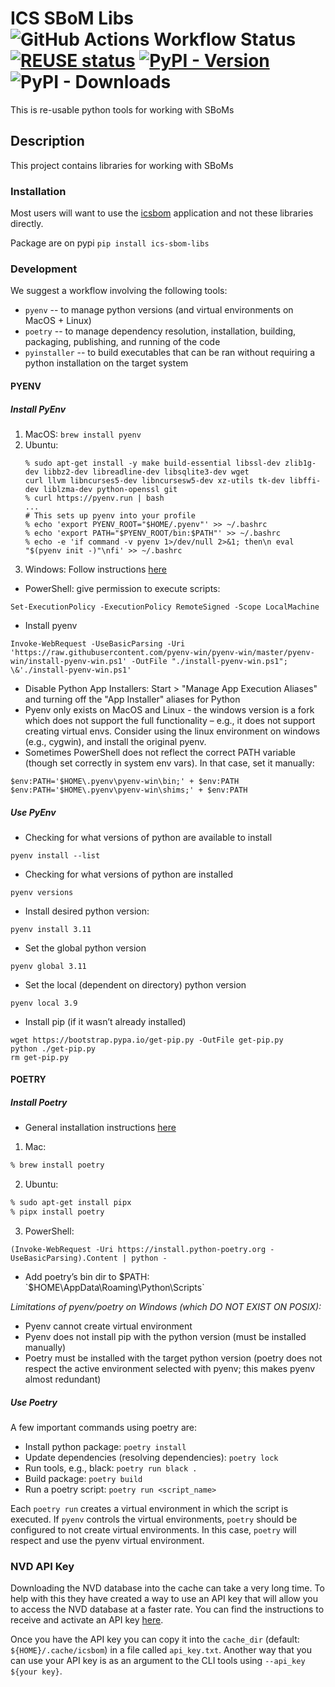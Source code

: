 <!--
   SPDX-FileCopyrightText: 2024 ICS inc.
   SPDX-License-Identifier: CC-BY-SA-4.0
-->

ICS SBoM Libs ![GitHub Actions Workflow Status](https://img.shields.io/github/actions/workflow/status/integratedcomputersolutions/ics-sbom-libs/build.yml) [![REUSE status](https://api.reuse.software/badge/github.com/integratedcomputersolutions/ics-sbom-libs)](https://api.reuse.software/info/github.com/integratedcomputersolutions/ics-sbom-libs) [![PyPI - Version](https://img.shields.io/pypi/v/ics_sbom_libs)](https://pypi.org/project/ics-sbom-libs/) ![PyPI - Downloads](https://img.shields.io/pypi/dm/ics-sbom-libs)
===
This is re-usable python tools for working with SBoMs

## Description
This project contains libraries for working with SBoMs

### Installation
 Most users will want to use the [icsbom](https://github.com/integratedcomputersolutions/icsbom) application and not these libraries directly.

 Package are on pypi `pip install ics-sbom-libs`


### Development

We suggest a workflow involving the following tools:
- `pyenv` -- to manage python versions (and virtual environments on MacOS + Linux)
- `poetry` -- to manage dependency resolution, installation, building, packaging, publishing, and running of the code
- `pyinstaller` -- to build executables that can be ran without requiring a python installation on the target system

#### PYENV

##### Install PyEnv

1. MacOS: ``brew install pyenv``
2. Ubuntu:
   ```
   % sudo apt-get install -y make build-essential libssl-dev zlib1g-dev libbz2-dev libreadline-dev libsqlite3-dev wget
   curl llvm libncurses5-dev libncursesw5-dev xz-utils tk-dev libffi-dev liblzma-dev python-openssl git
   % curl https://pyenv.run | bash
   ...
   # This sets up pyenv into your profile
   % echo 'export PYENV_ROOT="$HOME/.pyenv"' >> ~/.bashrc
   % echo 'export PATH="$PYENV_ROOT/bin:$PATH"' >> ~/.bashrc
   % echo -e 'if command -v pyenv 1>/dev/null 2>&1; then\n eval "$(pyenv init -)"\nfi' >> ~/.bashrc
   ```
3. Windows: Follow instructions [here](https://github.com/pyenv-win/pyenv-win)
- PowerShell: give permission to execute scripts:
```
Set-ExecutionPolicy -ExecutionPolicy RemoteSigned -Scope LocalMachine
```
- Install pyenv
```
Invoke-WebRequest -UseBasicParsing -Uri 'https://raw.githubusercontent.com/pyenv-win/pyenv-win/master/pyenv-win/install-pyenv-win.ps1' -OutFile "./install-pyenv-win.ps1"; \&'./install-pyenv-win.ps1'
```
- Disable Python App Installers: Start > "Manage App Execution Aliases" and turning off the "App Installer" aliases for Python
- Pyenv only exists on MacOS and Linux - the windows version is a fork which does not support the full functionality – e.g., it does not support creating virtual envs. Consider using the linux environment on windows (e.g., cygwin), and install the original pyenv.
- Sometimes PowerShell does not reflect the correct PATH variable (though set correctly in system env vars). In that case, set it manually:
```
$env:PATH='$HOME\.pyenv\pyenv-win\bin;' + $env:PATH
$env:PATH='$HOME\.pyenv\pyenv-win\shims;' + $env:PATH
```

##### Use PyEnv

- Checking for what versions of python are available to install
```
pyenv install --list
```

- Checking for what versions of python are installed
```
pyenv versions
```

- Install desired python version:
```
pyenv install 3.11
```

- Set the global python version
```
pyenv global 3.11
```

- Set the local (dependent on directory) python version
```
pyenv local 3.9
```

- Install pip (if it wasn’t already installed)
```
wget https://bootstrap.pypa.io/get-pip.py -OutFile get-pip.py
python ./get-pip.py
rm get-pip.py
```

#### POETRY

##### Install Poetry

- General installation instructions [here](https://lucasrla.github.io/python-on-macos/poetry.html#install-poetry-via-pipx)

1. Mac:
```bash
% brew install poetry
```
2. Ubuntu:
```bash
% sudo apt-get install pipx
% pipx install poetry
```

3. PowerShell:
```
(Invoke-WebRequest -Uri https://install.python-poetry.org -UseBasicParsing).Content | python -
```
- Add poetry’s bin dir to $PATH: `$HOME\AppData\Roaming\Python\Scripts`

_Limitations of pyenv/poetry on Windows (which DO NOT EXIST ON POSIX):_

- Pyenv cannot create virtual environment
- Pyenv does not install pip with the python version (must be installed manually)
- Poetry must be installed with the target python version (poetry does not respect the active environment selected with pyenv; this makes pyenv almost redundant)

##### Use Poetry

A few important commands using poetry are:

- Install python package: `poetry install`
- Update dependencies (resolving dependencies): `poetry lock`
- Run tools, e.g., black: `poetry run black .`
- Build package: `poetry build`
- Run a poetry script: `poetry run <script_name>`

Each `poetry run` creates a virtual environment in which the script is executed. If `pyenv` controls the virtual environments,
`poetry` should be configured to not create virtual environments. In this case, `poetry` will respect and use the pyenv virtual environment.


### NVD API Key
Downloading the NVD database into the cache can take a very long time.  To help with this they have created a way to use
an API key that will allow you to access the NVD database at a faster rate.  You can find the instructions to receive and
activate an API key [here](https://nvd.nist.gov/developers/request-an-api-key).

Once you have the API key you can copy it into the `cache_dir` (default: `${HOME}/.cache/icsbom`) in a file called `api_key.txt`.
Another way that you can use your API key is as an argument to the CLI tools using `--api_key ${your key}`.

